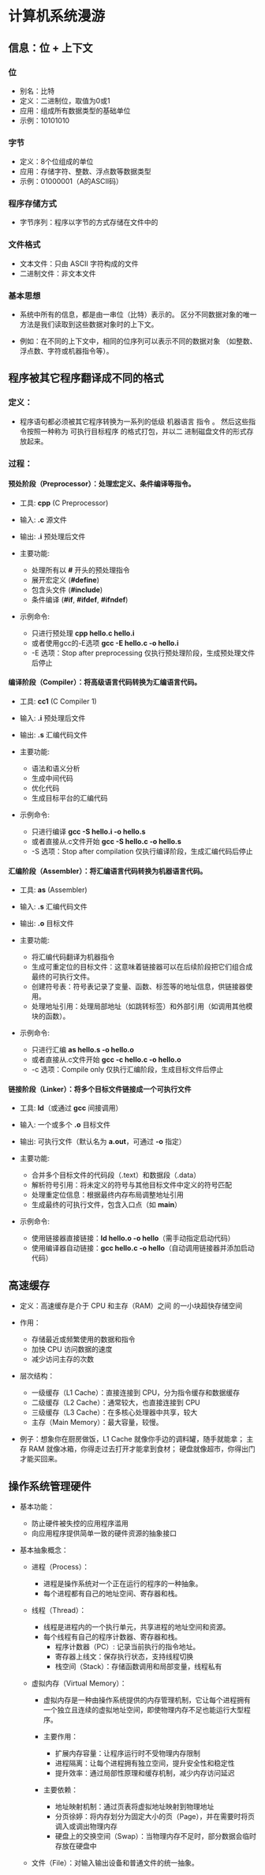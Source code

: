 # 计算机系统漫游

## 信息：位 + 上下文

### 位

- 别名：比特
- 定义：二进制位，取值为0或1
- 应用：组成所有数据类型的基础单位
- 示例：10101010

### 字节

- 定义：8个位组成的单位
- 应用：存储字符、整数、浮点数等数据类型
- 示例：01000001（A的ASCII码）

### 程序存储方式

- 字节序列：程序以字节的方式存储在文件中的

### 文件格式

- 文本文件：只由 ASCII 字符构成的文件
- 二进制文件：非文本文件

### 基本思想

- 系统中所有的信息，都是由一串位（比特）表示的。
区分不同数据对象的唯一方法是我们读取到这些数据对象时的上下文。

- 例如：在不同的上下文中，相同的位序列可以表示不同的数据对象
（如整数、浮点数、字符或机器指令等）。

## 程序被其它程序翻译成不同的格式

### 定义：

- 程序语句都必须被其它程序转换为一系列的低级 机器语言 指令 。
然后这些指令按照一种称为 可执行目标程序 的格式打包，并以二
进制磁盘文件的形式存放起来。

### 过程：

#### 预处阶段（Preprocessor）：处理宏定义、条件编译等指令。

- 工具: **cpp** (C Preprocessor)
- 输入: **.c** 源文件
- 输出: **.i** 预处理后文件

- 主要功能:
  - 处理所有以 **#** 开头的预处理指令
  - 展开宏定义 (**#define**)
  - 包含头文件 (**#include**)
  - 条件编译 (**#if**, **#ifdef**, **#ifndef**)

- 示例命令:
  - 只进行预处理 **cpp hello.c hello.i**
  - 或者使用gcc的-E选项 **gcc -E hello.c -o hello.i**
  - -E 选项：Stop after preprocessing 仅执行预处理阶段，生成预处理文件后停止

#### 编译阶段（Compiler）：将高级语言代码转换为汇编语言代码。

- 工具: **cc1** (C Compiler 1)
- 输入: **.i** 预处理后文件
- 输出: **.s** 汇编代码文件

- 主要功能:
  - 语法和语义分析
  - 生成中间代码
  - 优化代码
  - 生成目标平台的汇编代码

- 示例命令:
  - 只进行编译  **gcc -S hello.i -o hello.s**
  - 或者直接从.c文件开始  **gcc -S hello.c -o hello.s**
  - -S 选项：Stop after compilation 仅执行编译阶段，生成汇编代码后停止

#### 汇编阶段（Assembler）：将汇编语言代码转换为机器语言代码。

- 工具: **as** (Assembler)
- 输入: **.s** 汇编代码文件
- 输出: **.o** 目标文件

- 主要功能:
  - 将汇编代码翻译为机器指令
  - 生成可重定位的目标文件：这意味着链接器可以在后续阶段把它们组合成最终的可执行文件。
  - 创建符号表：符号表记录了变量、函数、标签等的地址信息，供链接器使用。
  - 处理地址引用：处理局部地址（如跳转标签）和外部引用（如调用其他模块的函数）。

- 示例命令:
  - 只进行汇编 **as hello.s -o hello.o**
  - 或者直接从.c文件开始  **gcc -c hello.c -o hello.o**
  - -c 选项：Compile only 仅执行汇编阶段，生成目标文件后停止

#### 链接阶段（Linker）：将多个目标文件链接成一个可执行文件

- 工具: **ld**（或通过 **gcc** 间接调用）
- 输入: 一个或多个 **.o** 目标文件
- 输出: 可执行文件（默认名为 **a.out**，可通过 **-o** 指定）

- 主要功能:
  - 合并多个目标文件的代码段（.text）和数据段（.data）
  - 解析符号引用：将未定义的符号与其他目标文件中定义的符号匹配
  - 处理重定位信息：根据最终内存布局调整地址引用
  - 生成最终的可执行文件，包含入口点（如 **main**）

- 示例命令:
  - 使用链接器直接链接：**ld hello.o -o hello**（需手动指定启动代码）
  - 使用编译器自动链接：**gcc hello.c -o hello**（自动调用链接器并添加启动代码）
 

## 高速缓存

- 定义：高速缓存是介于 CPU 和主存（RAM）之间 的一小块超快存储空间

- 作用：
  - 存储最近或频繁使用的数据和指令
  - 加快 CPU 访问数据的速度
  - 减少访问主存的次数

- 层次结构：
  - 一级缓存（L1 Cache）：直接连接到 CPU，分为指令缓存和数据缓存
  - 二级缓存（L2 Cache）：通常较大，也直接连接到 CPU
  - 三级缓存（L3 Cache）：在多核心处理器中共享，较大
  - 主存（Main Memory）：最大容量，较慢。

- 例子：想象你在厨房做饭，L1 Cache 就像你手边的调料罐，随手就能拿；
主存 RAM 就像冰箱，你得走过去打开才能拿到食材；
硬盘就像超市，你得出门才能买回来。


## 操作系统管理硬件

- 基本功能：
  - 防止硬件被失控的应用程序滥用
  - 向应用程序提供简单一致的硬件资源的抽象接口

- 基本抽象概念：
  - 进程（Process）：
    - 进程是操作系统对一个正在运行的程序的一种抽象。
    - 每个进程都有自己的地址空间、寄存器和栈。

  - 线程（Thread）：
    - 线程是进程内的一个执行单元，共享进程的地址空间和资源。
    - 每个线程有自己的程序计数器、寄存器和栈。
      - 程序计数器（PC）: 记录当前执行的指令地址。
      - 寄存器上线文：保存执行状态，支持线程切换
      - 栈空间（Stack）：存储函数调用和局部变量，线程私有

  - 虚拟内存（Virtual Memory）：
    - 虚拟内存是一种由操作系统提供的内存管理机制，它让每个进程拥有一个独立且连续的虚拟地址空间，即使物理内存不足也能运行大型程序。

    - 主要作用：
      - 扩展内存容量：让程序运行时不受物理内存限制
      - 进程隔离：让每个进程拥有独立空间，提升安全性和稳定性
      - 提升效率：通过局部性原理和缓存机制，减少内存访问延迟

    - 主要依赖：
      - 地址映射机制：通过页表将虚拟地址映射到物理地址
      - 分页徐婷：将内存划分为固定大小的页（Page），并在需要时将页调入或调出物理内存
      - 硬盘上的交换空间（Swap）：当物理内存不足时，部分数据会临时存放在硬盘中

  - 文件（File）：对输入输出设备和普通文件的统一抽象。